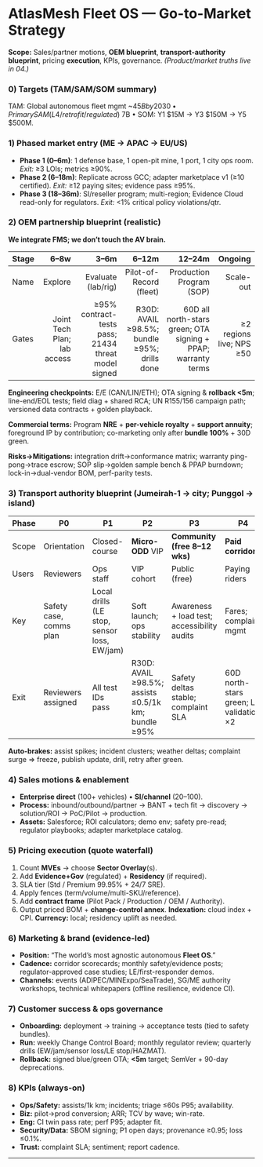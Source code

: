 # AtlasMesh Fleet OS — Go-to-Market Strategy

**Scope:** Sales/partner motions, **OEM blueprint**, **transport-authority blueprint**, pricing **execution**, KPIs, governance. *(Product/market truths live in 04.)*

### 0) Targets (TAM/SAM/SOM summary)

TAM: Global autonomous fleet mgmt ~$45B by 2030 • Primary SAM (L4/retrofit/regulated) ~$7B • SOM: Y1 $15M → Y3 $150M → Y5 $500M.

### 1) Phased market entry (ME → APAC → EU/US)

* **Phase 1 (0–6m)**: 1 defense base, 1 open-pit mine, 1 port, 1 city ops room. *Exit:* ≥3 LOIs; metrics ≥90%.
* **Phase 2 (6–18m)**: Replicate across GCC; adapter marketplace v1 (≥10 certified). *Exit:* ≥12 paying sites; evidence pass ≥95%.
* **Phase 3 (18–36m)**: SI/reseller program; multi-region; Evidence Cloud read-only for regulators. *Exit:* <1% critical policy violations/qtr.

### 2) OEM partnership blueprint (realistic)

**We integrate FMS; we don’t touch the AV brain.**

| Stage |                        6–8w |                                                3–6m |                                        6–12m |                                                        12–24m |                  Ongoing |
| ----- | --------------------------: | --------------------------------------------------: | -------------------------------------------: | ------------------------------------------------------------: | -----------------------: |
| Name  |                     Explore |                                  Evaluate (lab/rig) |                      Pilot-of-Record (fleet) |                                      Production Program (SOP) |                Scale-out |
| Gates | Joint Tech Plan; lab access | ≥95% contract-tests pass; 21434 threat model signed | R30D: AVAIL ≥98.5%; bundle ≥95%; drills done | 60D all north-stars green; OTA signing + PPAP; warranty terms | ≥2 regions live; NPS ≥50 |

**Engineering checkpoints:** E/E (CAN/LIN/ETH); OTA signing & **rollback <5m**; line-end/EOL tests; field diag + shared RCA; UN R155/156 campaign path; versioned data contracts + golden playback.

**Commercial terms:** Program **NRE** + **per-vehicle royalty** + **support annuity**; foreground IP by contribution; co-marketing only after **bundle 100%** + 30D green.

**Risks→Mitigations:** integration drift→conformance matrix; warranty ping-pong→trace escrow; SOP slip→golden sample bench & PPAP burndown; lock-in→dual-vendor BOM, perf-parity tests.

### 3) Transport authority blueprint (Jumeirah-1 → city; Punggol → island)

| Phase | P0                      | P1                                          | P2                                                  | P3                                          | P4                                      | P5                          |
| ----- | ----------------------- | ------------------------------------------- | --------------------------------------------------- | ------------------------------------------- | --------------------------------------- | --------------------------- |
| Scope | Orientation             | Closed-course                               | **Micro-ODD** VIP                                   | **Community (free 8–12 wks)**               | **Paid corridor**                       | Citywide                    |
| Users | Reviewers               | Ops staff                                   | VIP cohort                                          | Public (free)                               | Paying riders                           | Paying riders               |
| Key   | Safety case, comms plan | Local drills (LE stop, sensor loss, EW/jam) | Soft launch; ops stability                          | Awareness + load test; accessibility audits | Fares; complaint mgmt                   | Multi-modal, priority lanes |
| Exit  | Reviewers assigned      | All test IDs pass                           | R30D: AVAIL ≥98.5%; assists ≤0.5/1k km; bundle ≥95% | Safety deltas stable; complaint SLA         | 60D north-stars green; LE validation ×2 | Renewal gates pre-agreed    |

**Auto-brakes:** assist spikes; incident clusters; weather deltas; complaint surge ⇒ freeze, publish update, drill, retry after green.

### 4) Sales motions & enablement

* **Enterprise direct** (100+ vehicles) • **SI/channel** (20–100).
* **Process:** inbound/outbound/partner → BANT + tech fit → discovery → solution/ROI → PoC/Pilot → production.
* **Assets:** Salesforce; ROI calculators; demo env; safety pre-read; regulator playbooks; adapter marketplace catalog.

### 5) Pricing execution (quote waterfall)

1. Count **MVEs** → choose **Sector Overlay**(s).
2. Add **Evidence+Gov** (regulated) + **Residency** (if required).
3. SLA tier (Std / Premium 99.95% + 24/7 SRE).
4. Apply fences (term/volume/multi-SKU/reference).
5. Add **contract frame** (Pilot Pack / Production / OEM / Authority).
6. Output priced BOM + **change-control annex**.
   **Indexation:** cloud index + CPI. **Currency:** local; residency uplift as needed.

### 6) Marketing & brand (evidence-led)

* **Position:** “The world’s most agnostic autonomous **Fleet OS**.”
* **Cadence:** corridor scorecards; monthly safety/evidence posts; regulator-approved case studies; LE/first-responder demos.
* **Channels:** events (ADIPEC/MINExpo/SeaTrade), SG/ME authority workshops, technical whitepapers (offline resilience, evidence CI).

### 7) Customer success & ops governance

* **Onboarding:** deployment → training → acceptance tests (tied to safety bundles).
* **Run:** weekly Change Control Board; monthly regulator review; quarterly drills (EW/jam/sensor loss/LE stop/HAZMAT).
* **Rollback:** signed blue/green OTA; **<5m** target; SemVer + 90-day deprecations.

### 8) KPIs (always-on)

* **Ops/Safety:** assists/1k km; incidents; triage ≤60s P95; availability.
* **Biz:** pilot→prod conversion; ARR; TCV by wave; win-rate.
* **Eng:** CI twin pass rate; perf P95; adapter fit.
* **Security/Data:** SBOM signing; P1 open days; provenance ≥0.95; loss ≤0.1%.
* **Trust:** complaint SLA; sentiment; report cadence.

---